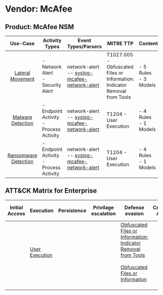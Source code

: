 Vendor: McAfee
==============
Product: McAfee NSM
-------------------
|                              Use-Case                               | Activity Types                            | Event Types/Parsers                                                                                              | MITRE TTP                                                                     | Content                   |
|:-------------------------------------------------------------------:| ----------------------------------------- | ---------------------------------------------------------------------------------------------------------------- | ----------------------------------------------------------------------------- | ------------------------- |
|     [Lateral Movement](../UseCases/usecase_lateral_movement.md)     | - Network Alert<br>- Security Alert       |  network-alert<br> -- [syslog-mcafee-network-alert](../Parsers/parserContent_syslog-mcafee-network-alert.md)<br> | T1027.005 - Obfuscated Files or Information: Indicator Removal from Tools<br> |  - 5 Rules<br> - 3 Models |
|    [Malware Detection](../UseCases/usecase_malware_detection.md)    | - Endpoint Activity<br>- Process Activity |  network-alert<br> -- [syslog-mcafee-network-alert](../Parsers/parserContent_syslog-mcafee-network-alert.md)<br> | T1204 - User Execution<br>                                                    |  - 4 Rules<br> - 1 Models |
| [Ransomware Detection](../UseCases/usecase_ransomware_detection.md) | - Endpoint Activity<br>- Process Activity |  network-alert<br> -- [syslog-mcafee-network-alert](../Parsers/parserContent_syslog-mcafee-network-alert.md)<br> | T1204 - User Execution<br>                                                    |  - 4 Rules<br> - 1 Models |

ATT&CK Matrix for Enterprise
----------------------------
| Initial Access | Execution                                                           | Persistence | Privilage escalation | Defense evasion                                                                                                                                                                                            | Credential Access | Discovery | Lateral Movement | Collection | Command and Control | Exfiltration | Impact |
| -------------- | ------------------------------------------------------------------- | ----------- | -------------------- | ---------------------------------------------------------------------------------------------------------------------------------------------------------------------------------------------------------- | ----------------- | --------- | ---------------- | ---------- | ------------------- | ------------ | ------ |
|                | [User Execution](https://attack.mitre.org/techniques/T1204)<br><br> |             |                      | [Obfuscated Files or Information: Indicator Removal from Tools](https://attack.mitre.org/techniques/T1027/005)<br><br>[Obfuscated Files or Information](https://attack.mitre.org/techniques/T1027)<br><br> |                   |           |                  |            |                     |              |        |
